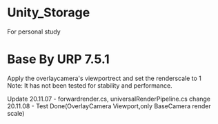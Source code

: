 # Unity_Storage
For personal study

# Base By URP 7.5.1


  Apply the overlaycamera's viewportrect and set the renderscale to 1  
  Note: It has not been tested for stability and performance.  
  
  
  Update
  20.11.07 - forwardrender.cs, universalRenderPipeline.cs change  
  20.11.08 - Test Done(OverlayCamera Viewport,only BaseCamera render scale)
